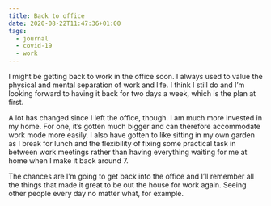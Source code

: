 ```yaml
---
title: Back to office
date: 2020-08-22T11:47:36+01:00
tags:
  - journal
  - covid-19
  - work
---
```


I might be getting back to work in the office soon. I always used to value the physical and mental separation of work and life. I think I still do and I’m looking forward to having it back for two days a week, which is the plan at first. 

A lot has changed since I left the office, though. I am much more invested in my home. For one, it’s gotten much bigger and can therefore accommodate work mode more easily. I also have gotten to like sitting in my own garden as I break for lunch and the flexibility of fixing some practical task in between work meetings rather than having everything waiting for me at home when I make it back around 7.

The chances are I’m going to get back into the office and I’ll remember all the things that made it great to be out the house for work again. Seeing other people every day no matter what, for example.
